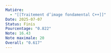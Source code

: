 ```yaml
---
Matiére:
  - "[[Traitement d’image fondamental C++]]"
Date: 2025-07-07
Status: Finis
Pourcentage: "0.822"
Note: 16.43
Note maximale: 20
Overall: "0.617"
---
```


